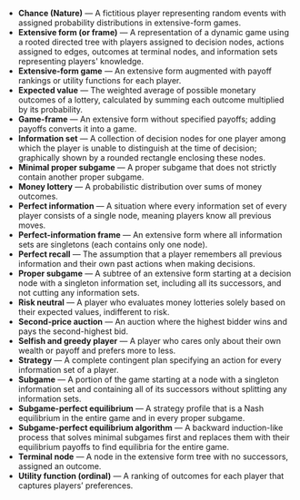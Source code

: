 - **Chance (Nature)** — A fictitious player representing random events with assigned probability distributions in extensive-form games.
- **Extensive form (or frame)** — A representation of a dynamic game using a rooted directed tree with players assigned to decision nodes, actions assigned to edges, outcomes at terminal nodes, and information sets representing players' knowledge.
- **Extensive-form game** — An extensive form augmented with payoff rankings or utility functions for each player.
- **Expected value** — The weighted average of possible monetary outcomes of a lottery, calculated by summing each outcome multiplied by its probability.
- **Game-frame** — An extensive form without specified payoffs; adding payoffs converts it into a game.
- **Information set** — A collection of decision nodes for one player among which the player is unable to distinguish at the time of decision; graphically shown by a rounded rectangle enclosing these nodes.
- **Minimal proper subgame** — A proper subgame that does not strictly contain another proper subgame.
- **Money lottery** — A probabilistic distribution over sums of money outcomes.
- **Perfect information** — A situation where every information set of every player consists of a single node, meaning players know all previous moves.
- **Perfect-information frame** — An extensive form where all information sets are singletons (each contains only one node).
- **Perfect recall** — The assumption that a player remembers all previous information and their own past actions when making decisions.
- **Proper subgame** — A subtree of an extensive form starting at a decision node with a singleton information set, including all its successors, and not cutting any information sets.
- **Risk neutral** — A player who evaluates money lotteries solely based on their expected values, indifferent to risk.
- **Second-price auction** — An auction where the highest bidder wins and pays the second-highest bid.
- **Selfish and greedy player** — A player who cares only about their own wealth or payoff and prefers more to less.
- **Strategy** — A complete contingent plan specifying an action for every information set of a player.
- **Subgame** — A portion of the game starting at a node with a singleton information set and containing all of its successors without splitting any information sets.
- **Subgame-perfect equilibrium** — A strategy profile that is a Nash equilibrium in the entire game and in every proper subgame.
- **Subgame-perfect equilibrium algorithm** — A backward induction-like process that solves minimal subgames first and replaces them with their equilibrium payoffs to find equilibria for the entire game.
- **Terminal node** — A node in the extensive form tree with no successors, assigned an outcome.
- **Utility function (ordinal)** — A ranking of outcomes for each player that captures players’ preferences.
